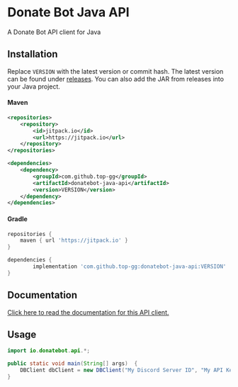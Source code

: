 # Donate Bot Java API
A Donate Bot API client for Java

## Installation
Replace `VERSION` with the latest version or commit hash. The latest version can be found under [releases](https://github.com/top-gg/donatebot-java-api/releases). You can also add the JAR from releases into your Java project.
#### Maven

```xml
<repositories>
    <repository>
        <id>jitpack.io</id>
        <url>https://jitpack.io</url>
    </repository>
</repositories>
```
```xml
<dependencies>
    <dependency>
        <groupId>com.github.top-gg</groupId>
        <artifactId>donatebot-java-api</artifactId>
        <version>VERSION</version>
    </dependency>
</dependencies>
```
#### Gradle 
```gradle
repositories {
    maven { url 'https://jitpack.io' }
}
```
```gradle
dependencies {
        implementation 'com.github.top-gg:donatebot-java-api:VERSION'
}
```

## Documentation
[Click here to read the documentation for this API client.](https://developers.donatebot.io/api-libraries/java)

## Usage

```java
import io.donatebot.api.*;

public static void main(String[] args)  {
    DBClient dbClient = new DBClient("My Discord Server ID", "My API Key");
}
```
